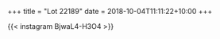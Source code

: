 +++
title       = "Lot 22189"
date        = 2018-10-04T11:11:22+10:00
+++

{{< instagram BjwaL4-H3O4 >}}